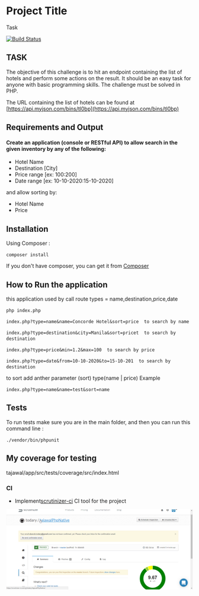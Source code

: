 # Project Title
 Task

[![Build Status](https://travis-ci.org/travis-ci-examples/php.svg?branch=master)](https://travis-ci.org/travis-ci-examples/php)

## TASK
The objective of this challenge is to hit an endpoint containing the list of hotels and perform some actions on the result. It should be an easy task for anyone with basic programming skills. The challenge must be solved in PHP.

The URL containing the list of hotels can be found at [https://api.myjson.com/bins/tl0bp](https://api.myjson.com/bins/tl0bp)

## Requirements and Output

#### Create an application (console or RESTful API) to **allow search** in the given inventory by any of the following:

- Hotel Name
- Destination [City]
- Price range [ex: $100:$200]
- Date range [ex: 10-10-2020:15-10-2020]

and allow sorting by:

- Hotel Name
- Price



## Installation
Using Composer :

```
composer install
```

If you don't have composer, you can get it from [Composer](https://getcomposer.org/)


## How to  Run the application
this application used by call route 
types = name,destination,price,date
```
php index.php
```

```
index.php?type=name&name=Concorde Hotel&sort=price  to search by name
```

```
index.php?type=destination&city=Manila&sort=pricet  to search by destination
```


```
index.php?type=price&min=1.2&max=100  to search by price
```


```
index.php?type=date&from=10-10-2020&to=15-10-201  to search by destination
```

to sort add anther parameter (sort) type(name | price)
Example

```
index.php?type=name&name=test&sort=name  
```



## Tests
To run tests make sure you are in the main folder, and then you can run this command line :

```
./vendor/bin/phpunit

```

## My coverage for  testing
tajawal/app/src/tests/coverage/src/index.html



### CI

- Implement[scrutinizer-ci](https://scrutinizer-ci.com)  CI tool for the project

![ScreenShot](scrutinizer-ci-(Native).png)


